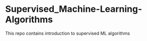 # Supervised_Machine-Learning-Algorithms
This repo contains  introduction to supervised ML algorithms
